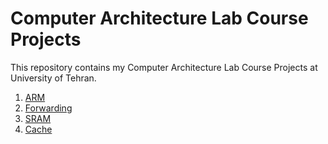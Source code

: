 # Computer Architecture Lab Course Projects

This repository contains my Computer Architecture Lab Course Projects at University of Tehran.

1. [ARM](https://github.com/mohammadsaadati80/Computer_Architecture_Lab_Course_Projects/tree/21b08763c1839af7a2f524f691d70c5a37b15277)
2. [Forwarding](https://github.com/mohammadsaadati80/Computer_Architecture_Lab_Course_Projects/tree/44ca20d75479c81724d79161328639525f8a6cbd)
3. [SRAM](https://github.com/mohammadsaadati80/Computer_Architecture_Lab_Course_Projects/tree/390da2e94735a17bbd4061706ee91d7fade3792f)
4. [Cache](https://github.com/mohammadsaadati80/Computer_Architecture_Lab_Course_Projects/tree/874227d9cbb2b766e110dd27039bfc4f97b7b878)
